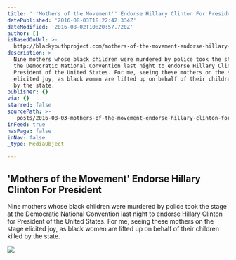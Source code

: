 ```yaml
---
title: '''Mothers of the Movement'' Endorse Hillary Clinton For President'
datePublished: '2016-08-03T18:22:42.334Z'
dateModified: '2016-08-02T10:20:57.720Z'
author: []
isBasedOnUrl: >-
  http://blackyouthproject.com/mothers-of-the-movement-endorse-hillary-clinton-for-president/
description: >-
  Nine mothers whose black children were murdered by police took the stage at
  the Democratic National Convention last night to endorse Hillary Clinton for
  President of the United States. For me, seeing these mothers on the stage
  elicited joy, as black women are lifted up on behalf of their children killed
  by the state.
publisher: {}
via: {}
starred: false
sourcePath: >-
  _posts/2016-08-03-mothers-of-the-movement-endorse-hillary-clinton-for-presid.md
inFeed: true
hasPage: false
inNav: false
_type: MediaObject

---
```

<article style=""><h1>'Mothers of the Movement' Endorse Hillary Clinton For President</h1><p>Nine mothers whose black children were murdered by police took the stage at the Democratic National Convention last night to endorse Hillary Clinton for President of the United States. For me, seeing these mothers on the stage elicited joy, as black women are lifted up on behalf of their children killed by the state.</p><img src="http://i1.wp.com/blackyouthproject.com/wp-content/uploads/2016/07/MothersoftheMovement.jpg?fit=640%2C360" /></article>